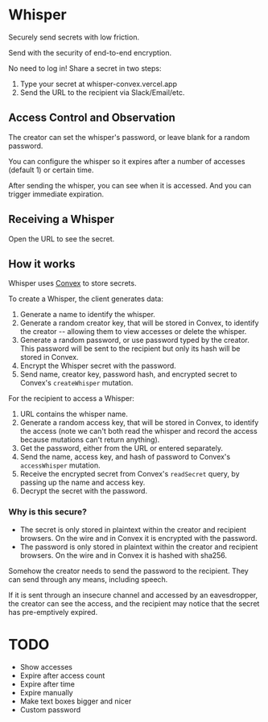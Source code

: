 # Whisper

Securely send secrets with low friction.

Send with the security of end-to-end encryption.

No need to log in! Share a secret in two steps:

1. Type your secret at whisper-convex.vercel.app
2. Send the URL to the recipient via Slack/Email/etc.

## Access Control and Observation

The creator can set the whisper's password, or leave blank for a random password.

You can configure the whisper so it expires after a number of accesses (default 1) or certain time.

After sending the whisper, you can see when it is accessed.
And you can trigger immediate expiration.

## Receiving a Whisper

Open the URL to see the secret.

## How it works

Whisper uses [Convex](https://www.convex.dev) to store secrets.

To create a Whisper, the client generates data:

1. Generate a name to identify the whisper.
2. Generate a random creator key, that will be stored in Convex, to identify the creator -- allowing them to view accesses or delete the whisper.
3. Generate a random password, or use password typed by the creator. This password will be sent to the recipient but only its hash will be stored in Convex.
4. Encrypt the Whisper secret with the password.
5. Send name, creator key, password hash, and encrypted secret to Convex's `createWhisper` mutation.

For the recipient to access a Whisper:

1. URL contains the whisper name.
2. Generate a random access key, that will be stored in Convex, to identify the access (note we can't both read the whisper and record the access because mutations can't return anything).
3. Get the password, either from the URL or entered separately.
4. Send the name, access key, and hash of password to Convex's `accessWhisper` mutation.
5. Receive the encrypted secret from Convex's `readSecret` query, by passing up the name and access key.
6. Decrypt the secret with the password.

### Why is this secure?

- The secret is only stored in plaintext within the creator and recipient browsers. On the wire and in Convex it is encrypted with the password.
- The password is only stored in plaintext within the creator and recipient browsers. On the wire and in Convex it is hashed with sha256.

Somehow the creator needs to send the password to the recipient.
They can send through any means, including speech.

If it is sent through an insecure channel and accessed by an eavesdropper, the creator can see the access,
and the recipient may notice that the secret has pre-emptively expired.

# TODO

- Show accesses
- Expire after access count
- Expire after time
- Expire manually
- Make text boxes bigger and nicer
- Custom password
